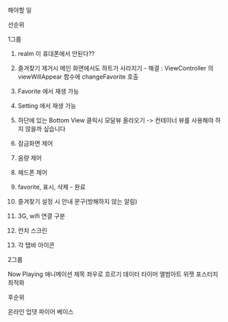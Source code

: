 해야할 일

선순위

1그룹


1. realm 이 휴대폰에서 안된다??


1. 즐겨찾기 제거시 메인 화면에서도 하트가 사라지기 - 해결
: ViewController 의 viewWillAppear 함수에 changeFavorite 호출


2. Favorite 에서 재생 가능 

3. Setting 에서 재생 가능

4. 하단에 있는 Bottom View 클릭시 모달뷰 올라오기 -> 컨테이너 뷰를 사용해야 하지 않을까 싶습니다

5. 잠금화면 제어

6. 음량 제어

7. 헤드폰 제어

8. favorite, 표시, 삭제  - 완료

9. 즐겨찾기 설정 시 안내 문구(방해하지 않는 알림)

10. 3G, wifi 연결 구분

11. 런치 스크린

12. 각 탭바 아이콘


2그룹

Now Playing 애니메이션
제목 좌우로 흐르기 
데이터 타이머
앨범아트
위젯
포스터치
최적화



후순위

온라인 업뎃
파이어 베이스
